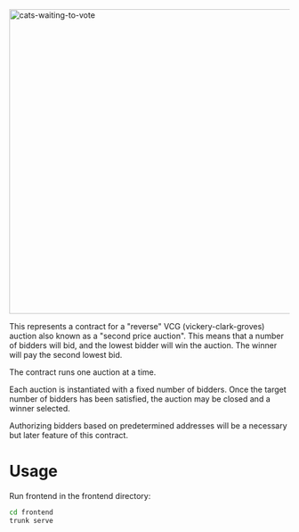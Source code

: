 <img width="546" alt="cats-waiting-to-vote" src="https://user-images.githubusercontent.com/44031/215276751-5ed09b08-23b2-420e-96d0-732b911612ad.png">

This represents a contract for a "reverse" VCG (vickery-clark-groves) auction also known as a "second price auction". This means that a number of bidders will bid, and the
lowest bidder will win the auction. The winner will pay the second lowest bid.

The contract runs one auction at a time.

Each auction is instantiated with a fixed number of bidders. Once the target number of bidders has been satisfied, the auction may be closed and a winner selected.

Authorizing bidders based on predetermined addresses will be a necessary but later feature of this contract.


# Usage
Run frontend in the frontend directory:
``` bash
cd frontend 
trunk serve
```

